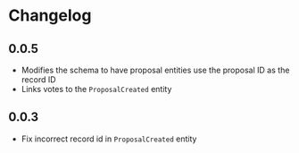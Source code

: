 # Changelog

## 0.0.5

- Modifies the schema to have proposal entities use the proposal ID as the record ID
- Links votes to the `ProposalCreated` entity

## 0.0.3

- Fix incorrect record id in `ProposalCreated` entity
